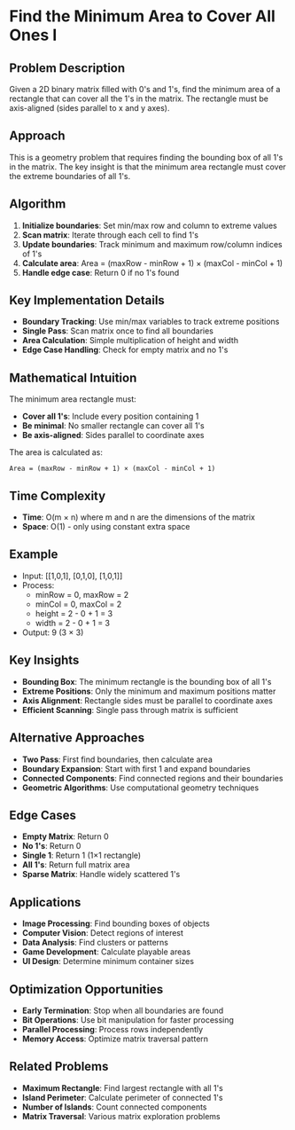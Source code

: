 # Find the Minimum Area to Cover All Ones I

## Problem Description
Given a 2D binary matrix filled with 0's and 1's, find the minimum area of a rectangle that can cover all the 1's in the matrix. The rectangle must be axis-aligned (sides parallel to x and y axes).

## Approach
This is a geometry problem that requires finding the bounding box of all 1's in the matrix. The key insight is that the minimum area rectangle must cover the extreme boundaries of all 1's.

## Algorithm
1. **Initialize boundaries**: Set min/max row and column to extreme values
2. **Scan matrix**: Iterate through each cell to find 1's
3. **Update boundaries**: Track minimum and maximum row/column indices of 1's
4. **Calculate area**: Area = (maxRow - minRow + 1) × (maxCol - minCol + 1)
5. **Handle edge case**: Return 0 if no 1's found

## Key Implementation Details
- **Boundary Tracking**: Use min/max variables to track extreme positions
- **Single Pass**: Scan matrix once to find all boundaries
- **Area Calculation**: Simple multiplication of height and width
- **Edge Case Handling**: Check for empty matrix and no 1's

## Mathematical Intuition
The minimum area rectangle must:
- **Cover all 1's**: Include every position containing 1
- **Be minimal**: No smaller rectangle can cover all 1's
- **Be axis-aligned**: Sides parallel to coordinate axes

The area is calculated as:
```
Area = (maxRow - minRow + 1) × (maxCol - minCol + 1)
```

## Time Complexity
- **Time**: O(m × n) where m and n are the dimensions of the matrix
- **Space**: O(1) - only using constant extra space

## Example
- Input: [[1,0,1], [0,1,0], [1,0,1]]
- Process: 
  - minRow = 0, maxRow = 2
  - minCol = 0, maxCol = 2
  - height = 2 - 0 + 1 = 3
  - width = 2 - 0 + 1 = 3
- Output: 9 (3 × 3)

## Key Insights
- **Bounding Box**: The minimum rectangle is the bounding box of all 1's
- **Extreme Positions**: Only the minimum and maximum positions matter
- **Axis Alignment**: Rectangle sides must be parallel to coordinate axes
- **Efficient Scanning**: Single pass through matrix is sufficient

## Alternative Approaches
- **Two Pass**: First find boundaries, then calculate area
- **Boundary Expansion**: Start with first 1 and expand boundaries
- **Connected Components**: Find connected regions and their boundaries
- **Geometric Algorithms**: Use computational geometry techniques

## Edge Cases
- **Empty Matrix**: Return 0
- **No 1's**: Return 0
- **Single 1**: Return 1 (1×1 rectangle)
- **All 1's**: Return full matrix area
- **Sparse Matrix**: Handle widely scattered 1's

## Applications
- **Image Processing**: Find bounding boxes of objects
- **Computer Vision**: Detect regions of interest
- **Data Analysis**: Find clusters or patterns
- **Game Development**: Calculate playable areas
- **UI Design**: Determine minimum container sizes

## Optimization Opportunities
- **Early Termination**: Stop when all boundaries are found
- **Bit Operations**: Use bit manipulation for faster processing
- **Parallel Processing**: Process rows independently
- **Memory Access**: Optimize matrix traversal pattern

## Related Problems
- **Maximum Rectangle**: Find largest rectangle with all 1's
- **Island Perimeter**: Calculate perimeter of connected 1's
- **Number of Islands**: Count connected components
- **Matrix Traversal**: Various matrix exploration problems

